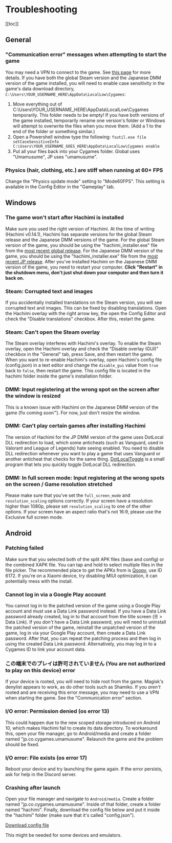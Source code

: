 # Troubleshooting
[[toc]]

## General

### "Communication error" messages when attempting to start the game

You may need a VPN to connect to the game.  See [this page](https://gametora.com/umamusume/playing-on-dmm) for more details.
If you have both the global Steam version and the Japanese DMM version of the game installed, you will need to enable case sensitivity in the game's data download directory, `C:\Users\YOUR_USERNAME_HERE\AppData\LocalLow\Cygames`:
1. Move everything out of C:\Users\YOUR_USERNAME_HERE\AppData\LocalLow\Cygames temporarily. This folder needs to be empty! If you have both versions of the game installed, temporarily rename one version's folder or Windows will attempt to overwrite the files when you move them. (Add a 1 to the end of the folder or something similar.)
2. Open a Powershell window type the following: `fsutil.exe file setCaseSensitiveInfo C:\Users\YOUR_USERNAME_GOES_HERE\AppData\LocalLow\Cygames enable`
3. Put all your files back into your Cygames folder. Global uses "Umamusume", JP uses "umamusume".

### Physics (hair, clothing, etc.) are stiff when running at 60+ FPS

Change the "Physics update mode" setting to "Mode60FPS". This setting is available in the Config Editor in the "Gameplay" tab.

## Windows

### The game won't start after Hachimi is installed

Make sure you used the right version of Hachimi. At the time of writing (Hachimi v0.14.1), Hachimi has separate versions for the global Steam release and the Japanese DMM versions of the game.
For the global Steam version of the game, you should be using the "hachimi_installer.exe" file from the [most recent global release](https://github.com/Hachimi-Hachimi/Hachimi-Unity2020/releases/latest).
For the Japanese DMM version of the game, you should be using the "hachimi_installer.exe" file from the [most recent JP release](https://github.com/Hachimi-Hachimi/Hachimi/releases/latest).
After you've installed Hachimi on the Japanese DMM version of the game, you need to restart your computer. **Click "Restart" in the shutdown menu, don't just shut down your computer and then turn it back on.**

<!-- 
    TODO: add more details about weird edge cases like old unsupported versions of CarrotJuicer?
-->

### Steam: Corrupted text and images

If you accidentally installed translations on the Steam version, you will see corrupted text and images. This can be fixed by disabling translations. 
Open the Hachimi overlay with the right arrow key, the open the Config Editor and check the "Disable translations" checkbox. After this, restart the game.

### Steam: Can't open the Steam overlay

The Steam overlay interferes with Hachimi's overlay. To enable the Steam overlay, open the Hachimi overlay and check the "Disable overlay (GUI)" checkbox in the "General" tab, press Save, and then restart the game. 
When you want to re-enable Hachimi's overlay, open Hachimi's config file (config.json) in a text editor and change the `disable_gui` value from `true` back to `false`, then restart the game. This config file is located in the hachimi folder inside the game's installation folder.

### DMM: Input registering at the wrong spot on the screen after the window is resized

This is a known issue with Hachimi on the Japanese DMM version of the game (fix coming soon™). For now, just don't resize the window.

### DMM: Can't play certain games after installing Hachimi

The version of Hachimi for the JP DMM version of the game uses DotLocal DLL redirection to load, which some anticheats (such as Vanguard, used in Valorant and League of Legends) hate seeing enabled. 
You need to disable DLL redirection whenever you want to play a game that uses Vanguard or another anticheat that checks for the same thing. 
[DotLocalToggle](https://github.com/LeadRDRK/DotLocalToggle/releases/) is a small program that lets you quickly toggle DotLocal DLL redirection. 

### DMM: In full screen mode: Input registering at the wrong spots on the screen / Game resolution stretched

Please make sure that you've set the `full_screen_mode` and `resolution_scaling` options correctly. If your screen have a resolution higher than 1080p, please set `resolution_scaling` to one of the other options. 
If your screen have an aspect ratio that's not 16:9, please use the Exclusive full screen mode.

## Android

### Patching failed

Make sure that you selected both of the split APK files (base and config) or the combined XAPK file. You can tap and hold to select multiple files in the file picker. 
The recommended place to get the APKs from is [Qoopy](https://qoopy.leadrdrk.com/), use ID 6172. If you're on a Xiaomi device, try disabling MIUI optimization, it can potentially mess with the install.

### Cannot log in via a Google Play account

You cannot log in to the patched version of the game using a Google Play account and must use a Data Link password instead. 
If you have a Data Link password already created, log in to that account from the title screen (☰ > Data Link). 
If you *don't* have a Data Link password, you will need to uninstall the patched version of the game, reinstall the unpatched version of the game, log in via your Google Play account, then create a Data Link password. 
After that, you can repeat the patching process and then log in using the created Data Link password.
Alternatively, you may log in to a Cygames ID to link your account data.

### この端末でのプレイは許可されていません (You are not authorized to play on this device) error 

If your device is rooted, you will need to hide root from the game. Magisk's denylist appears to work, as do other tools such as Shamiko. 
If you *aren't* rooted and are receiving this error message, you may need to use a VPN when starting the game. See the "Communication error" section.

### I/O error: Permission denied (os error 13)

This could happen due to the new scoped storage introduced on Android 10, which makes Hachimi fail to create its data directory. 
To workaround this, open your file manager, go to Android/media and create a folder named "jp.co.cygames.umamusume". Relaunch the game and the problem should be fixed.

### I/O error: File exists (os error 17)

Reboot your device and try launching the game again. If the error persists, ask for help in the Discord server.

### Crashing after launch

Open your file manager and navigate to `Android/media`. Create a folder named "jp.co.cygames.umamusume". 
Inside of that folder, create a folder named "hachimi". Finally, download the config file below and put it inside the "hachimi" folder (make sure that it's called "config.json").

[Download config file](https://files.leadrdrk.com/hachimi/android-compat/config.json)

This might be needed for some devices and emulators.
